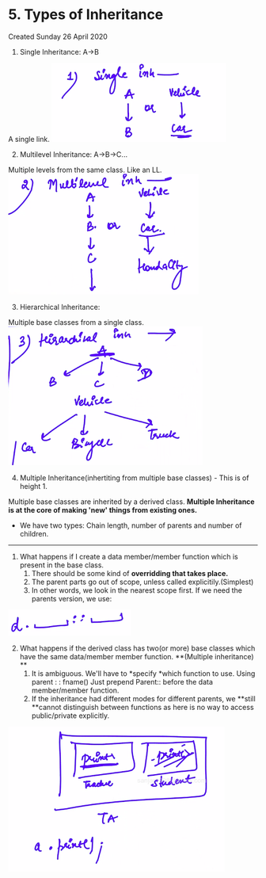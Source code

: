 # 5. Types of Inheritance
Created Sunday 26 April 2020


1. Single Inheritance: A->B 

A single link.
![](./5._Types_of_Inheritance/Selection_109.png)

2. Multilevel Inheritance: A->B->C...

Multiple levels from the same class. Like an LL. 
![](./5._Types_of_Inheritance/Selection_112.png)

3. Hierarchical Inheritance: 

Multiple base classes from a single class.
![](./5._Types_of_Inheritance/Selection_111.png)

4. Multiple Inheritance(inhertiting from multiple base classes) - This is of height 1.

Multiple base classes are inherited by a derived class. **Multiple Inheritance is at the core of making 'new' things from existing ones.**


* We have two types: Chain length, number of parents and number of children.


*****


1. What happens if I create a data member/member function which is present in the base class.
	1. There should be some kind of **overridding **that takes place**.**
	2. The parent parts go out of scope, unless called explicitily.(Simplest)
	3. In other words, we look in the nearest scope first. If we need the parents version, we use:

![](./5._Types_of_Inheritance/Selection_115.png)

2. What happens if the derived class has two(or more) base classes which have the same data/member member function. **(Multiple inheritance) **
	1. It is ambiguous. We'll have to *specify *which function to use. Using parent : : fname() Just prepend Parent:: before the data member/member function. 
	2. If the inheritance had different modes for different parents, we **still **cannot distinguish between functions as here is no way to access public/private explicitly.

![](./5._Types_of_Inheritance/Selection_113.png)




